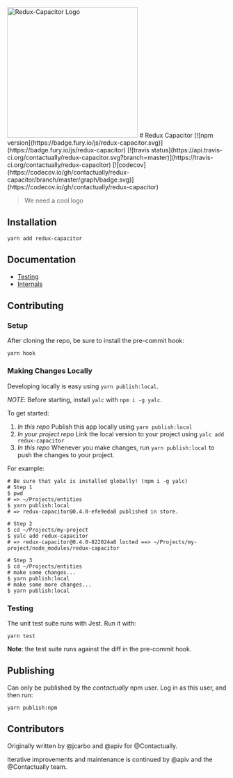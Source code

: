 <img src='https://raw.githubusercontent.com/contactually/redux-capacitor/master/logo.png' alt='Redux-Capacitor Logo' width='300'>
# Redux Capacitor
[![npm version](https://badge.fury.io/js/redux-capacitor.svg)](https://badge.fury.io/js/redux-capacitor)
[![travis status](https://api.travis-ci.org/contactually/redux-capacitor.svg?branch=master)](https://travis-ci.org/contactually/redux-capacitor)
[![codecov](https://codecov.io/gh/contactually/redux-capacitor/branch/master/graph/badge.svg)](https://codecov.io/gh/contactually/redux-capacitor)

> We need a cool logo

## Installation

```
yarn add redux-capacitor
```

## Documentation

- [Testing](/docs/testing.md)
- [Internals](/docs/internals.md)

## Contributing

### Setup

After cloning the repo, be sure to install the pre-commit hook:

```
yarn hook
```

### Making Changes Locally

Developing locally is easy using `yarn publish:local`.

*NOTE*: Before starting, install `yalc` with `npm i -g yalc`.

To get started:

1) *In this repo* Publish this app locally using `yarn publish:local`
2) *In your project repo* Link the local version to your project using `yalc add redux-capacitor`
3) *In this repo* Whenever you make changes, run `yarn publish:local` to push the changes to your project.

For example:
```
# Be sure that yalc is installed globally! (npm i -g yalc)
# Step 1
$ pwd
# => ~/Projects/entities
$ yarn publish:local
# => redux-capacitor@0.4.0-efe9eda8 published in store.

# Step 2
$ cd ~/Projects/my-project
$ yalc add redux-capacitor
# => redux-capacitor@0.4.0-822024a8 locted ==> ~/Projects/my-project/node_modules/redux-capacitor

# Step 3
$ cd ~/Projects/entities
# make some changes...
$ yarn publish:local
# make some more changes...
$ yarn publish:local
```

### Testing

The unit test suite runs with Jest. Run it with:

```
yarn test
```

**Note**: the test suite runs against the diff in the pre-commit hook.

## Publishing

Can only be published by the *contactually* npm user. Log in as this user, and then run:

```
yarn publish:npm
```

## Contributors

Originally written by @jcarbo and @apiv for @Contactually.

Iterative improvements and maintenance is continued by @apiv and the @Contactually team.
